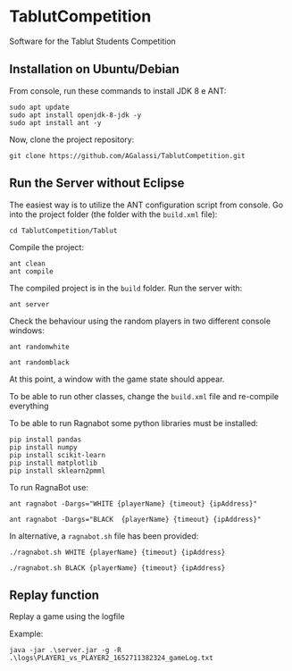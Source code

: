 # TablutCompetition
Software for the Tablut Students Competition

## Installation on Ubuntu/Debian 

From console, run these commands to install JDK 8 e ANT:

```
sudo apt update
sudo apt install openjdk-8-jdk -y
sudo apt install ant -y
```

Now, clone the project repository:

```
git clone https://github.com/AGalassi/TablutCompetition.git
```

## Run the Server without Eclipse

The easiest way is to utilize the ANT configuration script from console.
Go into the project folder (the folder with the `build.xml` file):
```
cd TablutCompetition/Tablut
```

Compile the project:

```
ant clean
ant compile
```

The compiled project is in  the `build` folder.
Run the server with:

```
ant server
```

Check the behaviour using the random players in two different console windows:

```
ant randomwhite

ant randomblack
```

At this point, a window with the game state should appear.

To be able to run other classes, change the `build.xml` file and re-compile everything

To be able to run Ragnabot some python libraries must be installed:

```
pip install pandas
pip install numpy
pip install scikit-learn
pip install matplotlib
pip install sklearn2pmml
```

To run RagnaBot use:

```
ant ragnabot -Dargs="WHITE {playerName} {timeout} {ipAddress}"

ant ragnabot -Dargs="BLACK  {playerName} {timeout} {ipAddress}"
```

In alternative, a `ragnabot.sh` file has been provided:

```
./ragnabot.sh WHITE {playerName} {timeout} {ipAddress}

./ragnabot.sh BLACK {playerName} {timeout} {ipAddress}
```


## Replay function

Replay a game using the logfile

Example:

```
java -jar .\server.jar -g -R .\logs\PLAYER1_vs_PLAYER2_1652711382324_gameLog.txt
```

